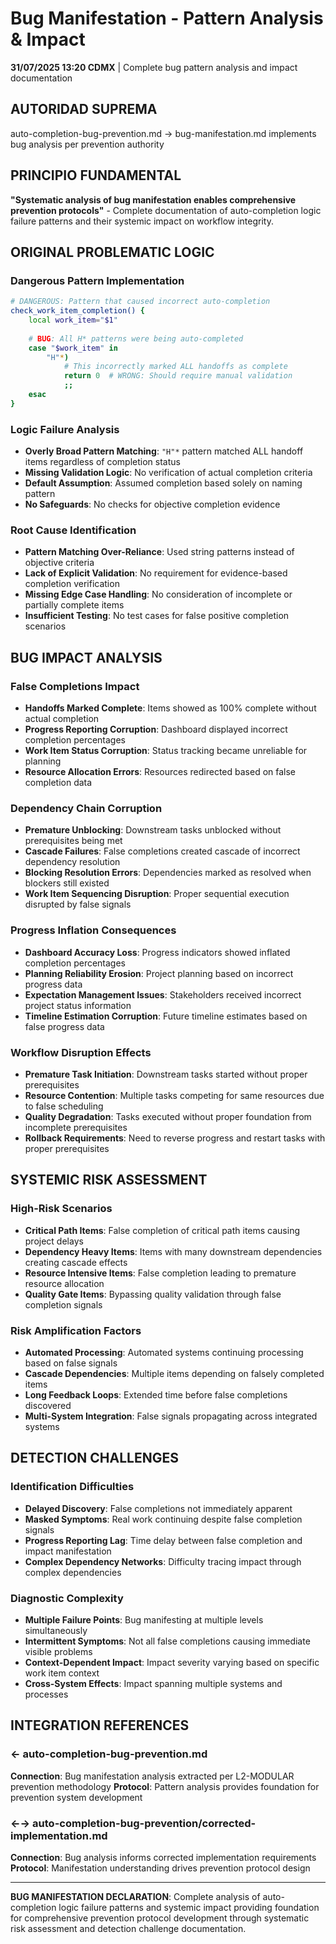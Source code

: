 # Bug Manifestation - Pattern Analysis & Impact

**31/07/2025 13:20 CDMX** | Complete bug pattern analysis and impact documentation

## AUTORIDAD SUPREMA
auto-completion-bug-prevention.md → bug-manifestation.md implements bug analysis per prevention authority

## PRINCIPIO FUNDAMENTAL
**"Systematic analysis of bug manifestation enables comprehensive prevention protocols"** - Complete documentation of auto-completion logic failure patterns and their systemic impact on workflow integrity.

## ORIGINAL PROBLEMATIC LOGIC

### **Dangerous Pattern Implementation**
```bash
# DANGEROUS: Pattern that caused incorrect auto-completion
check_work_item_completion() {
    local work_item="$1"
    
    # BUG: All H* patterns were being auto-completed
    case "$work_item" in
        "H"*)
            # This incorrectly marked ALL handoffs as complete
            return 0  # WRONG: Should require manual validation
            ;;
    esac
}
```

### **Logic Failure Analysis**
- **Overly Broad Pattern Matching**: `"H"*` pattern matched ALL handoff items regardless of completion status
- **Missing Validation Logic**: No verification of actual completion criteria
- **Default Assumption**: Assumed completion based solely on naming pattern
- **No Safeguards**: No checks for objective completion evidence

### **Root Cause Identification**
- **Pattern Matching Over-Reliance**: Used string patterns instead of objective criteria
- **Lack of Explicit Validation**: No requirement for evidence-based completion verification
- **Missing Edge Case Handling**: No consideration of incomplete or partially complete items
- **Insufficient Testing**: No test cases for false positive completion scenarios

## BUG IMPACT ANALYSIS

### **False Completions Impact**
- **Handoffs Marked Complete**: Items showed as 100% complete without actual completion
- **Progress Reporting Corruption**: Dashboard displayed incorrect completion percentages
- **Work Item Status Corruption**: Status tracking became unreliable for planning
- **Resource Allocation Errors**: Resources redirected based on false completion data

### **Dependency Chain Corruption**
- **Premature Unblocking**: Downstream tasks unblocked without prerequisites being met
- **Cascade Failures**: False completions created cascade of incorrect dependency resolution
- **Blocking Resolution Errors**: Dependencies marked as resolved when blockers still existed
- **Work Item Sequencing Disruption**: Proper sequential execution disrupted by false signals

### **Progress Inflation Consequences**
- **Dashboard Accuracy Loss**: Progress indicators showed inflated completion percentages
- **Planning Reliability Erosion**: Project planning based on incorrect progress data
- **Expectation Management Issues**: Stakeholders received incorrect project status information
- **Timeline Estimation Corruption**: Future timeline estimates based on false progress data

### **Workflow Disruption Effects**
- **Premature Task Initiation**: Downstream tasks started without proper prerequisites
- **Resource Contention**: Multiple tasks competing for same resources due to false scheduling
- **Quality Degradation**: Tasks executed without proper foundation from incomplete prerequisites
- **Rollback Requirements**: Need to reverse progress and restart tasks with proper prerequisites

## SYSTEMIC RISK ASSESSMENT

### **High-Risk Scenarios**
- **Critical Path Items**: False completion of critical path items causing project delays
- **Dependency Heavy Items**: Items with many downstream dependencies creating cascade effects
- **Resource Intensive Items**: False completion leading to premature resource allocation
- **Quality Gate Items**: Bypassing quality validation through false completion signals

### **Risk Amplification Factors**
- **Automated Processing**: Automated systems continuing processing based on false signals
- **Cascade Dependencies**: Multiple items depending on falsely completed items
- **Long Feedback Loops**: Extended time before false completions discovered
- **Multi-System Integration**: False signals propagating across integrated systems

## DETECTION CHALLENGES

### **Identification Difficulties**
- **Delayed Discovery**: False completions not immediately apparent
- **Masked Symptoms**: Real work continuing despite false completion signals
- **Progress Reporting Lag**: Time delay between false completion and impact manifestation
- **Complex Dependency Networks**: Difficulty tracing impact through complex dependencies

### **Diagnostic Complexity**
- **Multiple Failure Points**: Bug manifesting at multiple levels simultaneously
- **Intermittent Symptoms**: Not all false completions causing immediate visible problems
- **Context-Dependent Impact**: Impact severity varying based on specific work item context
- **Cross-System Effects**: Impact spanning multiple systems and processes

## INTEGRATION REFERENCES

### ← auto-completion-bug-prevention.md
**Connection**: Bug manifestation analysis extracted per L2-MODULAR prevention methodology
**Protocol**: Pattern analysis provides foundation for prevention system development

### ←→ auto-completion-bug-prevention/corrected-implementation.md
**Connection**: Bug analysis informs corrected implementation requirements
**Protocol**: Manifestation understanding drives prevention protocol design

---

**BUG MANIFESTATION DECLARATION**: Complete analysis of auto-completion logic failure patterns and systemic impact providing foundation for comprehensive prevention protocol development through systematic risk assessment and detection challenge documentation.